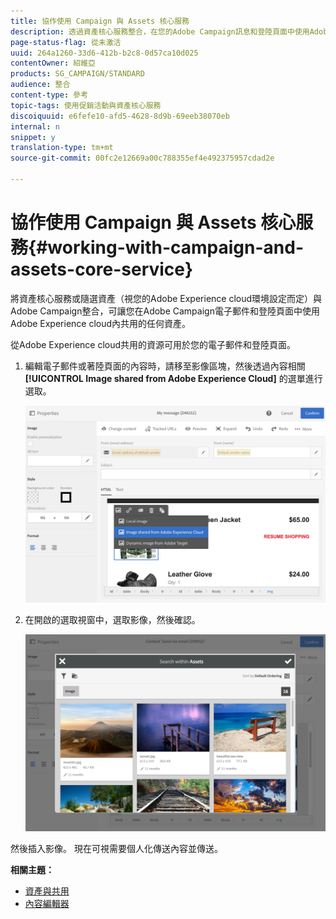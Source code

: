 ```yaml
---
title: 協作使用 Campaign 與 Assets 核心服務
description: 透過資產核心服務整合，在您的Adobe Campaign訊息和登陸頁面中使用Adobe Experience cloud內共用的任何資源。
page-status-flag: 從未激活
uuid: 264a1260-33d6-412b-b2c8-0d57ca10d025
contentOwner: 紹維亞
products: SG_CAMPAIGN/STANDARD
audience: 整合
content-type: 參考
topic-tags: 使用促銷活動與資產核心服務
discoiquuid: e6fefe10-afd5-4628-8d9b-69eeb38070eb
internal: n
snippet: y
translation-type: tm+mt
source-git-commit: 00fc2e12669a00c788355ef4e492375957cdad2e

---
```



# 協作使用 Campaign 與 Assets 核心服務{#working-with-campaign-and-assets-core-service}

將資產核心服務或隨選資產（視您的Adobe Experience cloud環境設定而定）與Adobe Campaign整合，可讓您在Adobe Campaign電子郵件和登陸頁面中使用Adobe Experience cloud內共用的任何資產。

從Adobe Experience cloud共用的資源可用於您的電子郵件和登陸頁面。

1. 編輯電子郵件或著陸頁面的內容時，請移至影像區塊，然後透過內容相關 **[!UICONTROL Image shared from Adobe Experience Cloud]** 的選單進行選取。

   ![](assets/dam_insert_image_dce.png)

1. 在開啟的選取視窗中，選取影像，然後確認。

   ![](assets/dam_shared_image_selection.png)

然後插入影像。 現在可視需要個人化傳送內容並傳送。

**相關主題：**

* [資產與共用](https://marketing.adobe.com/resources/help/en_US/mcloud/experience-cloud-assets.html)
* [內容編輯器](../../designing/using/personalization.md#example-email-personalization)

